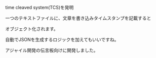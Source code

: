 time cleaved system(TCS)を発明

一つのテキストファイルに、文章を書き込みタイムスタンプを記載すると

オブジェクト化されます。

自動でJSONを生成するロジックを加えてもいいですね。

アジャイル開発の伝言板向けに開発しました。

